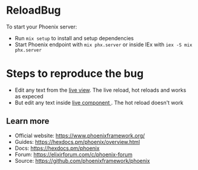 # ReloadBug

To start your Phoenix server:

  * Run `mix setup` to install and setup dependencies
  * Start Phoenix endpoint with `mix phx.server` or inside IEx with `iex -S mix phx.server`

# Steps to reproduce the bug
- Edit any text from the [live view](https://github.com/waranlogesh/reload_bug/blob/main/lib/reload_bug_web/live/thermostat_live.ex#L8). The live reload, hot reloads and works as expeced
- But edit any text inside [live component ](https://github.com/waranlogesh/reload_bug/blob/main/lib/reload_bug_web/live/header_live_component.ex#L8). The hot reload doesn't work

## Learn more

  * Official website: https://www.phoenixframework.org/
  * Guides: https://hexdocs.pm/phoenix/overview.html
  * Docs: https://hexdocs.pm/phoenix
  * Forum: https://elixirforum.com/c/phoenix-forum
  * Source: https://github.com/phoenixframework/phoenix
